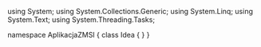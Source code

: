﻿using System;
using System.Collections.Generic;
using System.Linq;
using System.Text;
using System.Threading.Tasks;

namespace AplikacjaZMSI
{
    class Idea
    {
    }
}
